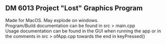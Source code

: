 ## DM 6013 Project "Lost" Graphics Program

Made for MacOS. May explode on windows.  
Program/Build documentation can be found in src > main.cpp  
Usage documentation can be found in the GUI when running the app or in the comments in src > ofApp.cpp towards the end in keyPressed()
